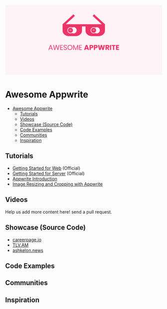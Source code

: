 <h1 align="center"><img width="900" src="logo.png"alt="logo"/></h1>

# Awesome Appwrite

- [Awesome Appwrite](#awesome-appwrite)
  - [Tutorials](#tutorials)
  - [Videos](#videos)
  - [Showcase (Source Code)](#showcase-source-code)
  - [Code Examples](#code-examples)
  - [Communities](#communities)
  - [Inspiration](#inspiration)

## Tutorials 

* [Getting Started for Web](https://appwrite.io/docs/getting-started-for-web) (Official)
* [Getting Started for Server](https://appwrite.io/docs/getting-started-for-server) (Official)
* [Appwrite Introduction](https://medium.com/me/stats/post/4be70731575d)
* [Image Resizing and Cropping with Appwrite](https://medium.com/me/stats/post/2c5efab4edcb)

## Videos

Help us add more content here! send a pull request.

## Showcase (Source Code)

* [careerpage.io](https://careerpage.io)
* [TLV.AM](https://tlv.am)
* [ashkelon.news](https://ashkelon.news)

## Code Examples

## Communities 

## Inspiration


